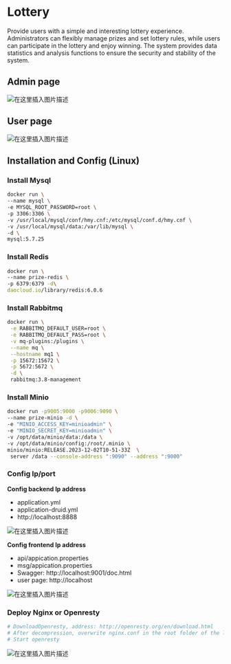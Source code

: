 # Lottery

Provide users with a simple and interesting lottery experience. Administrators can flexibly manage prizes and set lottery rules, while users can participate in the lottery and enjoy winning. The system provides data statistics and analysis functions to ensure the security and stability of the system.



## Admin page

![在这里插入图片描述](https://img-blog.csdnimg.cn/direct/9372bab8e8b34e42a8accd064d9447ec.png)



## User page

![在这里插入图片描述](https://img-blog.csdnimg.cn/direct/917cd09381fc4d12b415773317b6baf2.png)



## Installation and Config (Linux)

### Install Mysql

```sh
docker run \
--name mysql \
-e MYSQL_ROOT_PASSWORD=root \
-p 3306:3306 \
-v /usr/local/mysql/conf/hmy.cnf:/etc/mysql/conf.d/hmy.cnf \
-v /usr/local/mysql/data:/var/lib/mysql \
-d \
mysql:5.7.25
```



### Install Redis

```sh
docker run \
--name prize-redis \
-p 6379:6379 -d\
daocloud.io/library/redis:6.0.6
```



### Install Rabbitmq

```sh
docker run \
 -e RABBITMQ_DEFAULT_USER=root \
 -e RABBITMQ_DEFAULT_PASS=root \
 -v mq-plugins:/plugins \
 --name mq \
 --hostname mq1 \
 -p 15672:15672 \
 -p 5672:5672 \
 -d \
 rabbitmq:3.8-management
```



### Install  Minio

```sh
docker run -p9005:9000 -p9006:9090 \
--name prize-minio -d \
-e "MINIO_ACCESS_KEY=minioadmin" \
-e "MINIO_SECRET_KEY=minioadmin" \
-v /opt/data/minio/data:/data \
-v /opt/data/minio/config:/root/.minio \
minio/minio:RELEASE.2023-12-02T10-51-33Z  \
 server /data --console-address ":9090" --address ":9000"
```



### Config Ip/port

**Config backend Ip address**

- application.yml
- application-druid.yml
- http://localhost:8888

![在这里插入图片描述](https://img-blog.csdnimg.cn/direct/c1320bc75e9d4592aa2a983bb65406f6.png#pic_center)



**Config frontend Ip address**

- api/appication.properties
- msg/appication.properties
- Swagger: http://localhost:9001/doc.html 
- user page: http://localhost

![在这里插入图片描述](https://img-blog.csdnimg.cn/direct/bc101d2fae6844f0ab51e99ab4939e3c.png#pic_center)



### Deploy Nginx or Openresty

```sh
# DownloadOpenresty, address: http://openresty.org/en/download.html
# After decompression, overwrite nginx.conf in the root folder of the lottery project with conf/nginx.conf in openresty
# Start openresty
```



![在这里插入图片描述](https://img-blog.csdnimg.cn/direct/540a9d081dd34227ae8cd3a94f155260.png#pic_center)